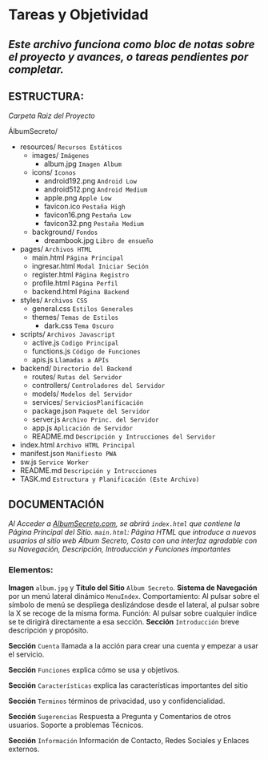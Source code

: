 # **Tareas y Objetividad**
_Este archivo funciona como bloc de notas sobre el proyecto y avances, o tareas pendientes por completar._
---

## ESTRUCTURA:
_Carpeta Raiz del Proyecto_

ÁlbumSecreto/
- resources/    `Recursos Estáticos`
    - images/           `Imágenes`
        - album.jpg         `Imagen Album`
    - icons/            `Iconos`
        - android192.png    `Android Low`
        - android512.png    `Android Medium`
        - apple.png         `Apple Low`
        - favicon.ico       `Pestaña High`
        - favicon16.png     `Pestaña Low`
        - favicon32.png     `Pestaña Medium`
    - background/       `Fondos`
        - dreambook.jpg     `Libro de ensueño`
- pages/        `Archivos HTML`
    - main.html         `Página Principal`
    - ingresar.html     `Modal Iniciar Seción`
    - register.html     `Página Registro`
    - profile.html      `Página Perfil`
    - backend.html      `Página Backend`
- styles/       `Archivos CSS`
    - general.css       `Estilos Generales`
    - themes/           `Temas de Estilos`
        - dark.css          `Tema Oscuro`
- scripts/      `Archivos Javascript`
    - active.js         `Codigo Principal`
    - functions.js      `Código de Funciones`
    - apis.js           `Llamadas a APIs`
- backend/      `Directorio del Backend`
    - routes/          `Rutas del Servidor`
    - controllers/     `Controladores del Servidor`
    - models/          `Modelos del Servidor`
    - services/        `ServiciosPlanificación`
    - package.json     `Paquete del Servidor`
    - server.js        `Archivo Princ. del Servidor`
    - app.js           `Aplicación de Servidor`
    - README.md        `Descripción y Intrucciones del Servidor`
- index.html    `Archivo HTML Principal`
- manifest.json `Manifiesto PWA`
- sw.js         `Service Worker`
- README.md     `Descripción y Intrucciones`
- TASK.md       `Estructura y Planificación (Este Archivo)`

## DOCUMENTACIÓN
_Al Acceder a [AlbumSecreto.com](https://cristiany-ram.github.io/AlbumSecreto/), se abrirá `index.html` que contiene la Página Principal del Sitio._
_`main.html`: Página HTML que introduce a nuevos usuarios al sitio web Álbum Secreto, Costa con una interfaz agradable con su Navegación, Descripción, Introducción y Funciones importantes_
### Elementos:
**Imagen** `album.jpg` y **Título del Sitio** `Album Secreto`.
**Sistema de Navegación** por un menú lateral dinámico `MenuIndex`.
Comportamiento: Al pulsar sobre el símbolo de menú se despliega deslizándose desde el lateral, al pulsar sobre la X se recoge de la misma forma.
Función: Al pulsar sobre cualquier índice se te dirigirá directamente a esa sección.
**Sección** `Introducción`
breve descripción y propósito.

**Sección** `Cuenta`
llamada a la acción para crear una cuenta y empezar a usar el servicio.

**Sección** `Funciones`
explica cómo se usa y objetivos.

**Sección** `Características`
explica las características importantes del sitio

**Sección** `Terminos`
términos de privacidad, uso y confidencialidad.

**Sección** `Sugerencias`
Respuesta a Pregunta y Comentarios de otros usuarios.
Soporte a problemas Técnicos.

**Sección** `Información`
Información de Contacto, Redes Sociales y Enlaces externos.
